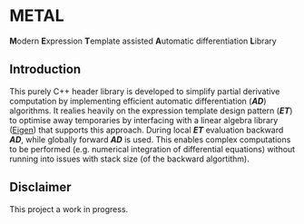 # METAL
**M**odern **E**xpression **T**emplate assisted **A**utomatic differentiation **L**ibrary

## Introduction

This purely C++ header library is developed to simplify partial derivative computation by implementing efficient automatic differentiation (**_AD_**) algorithms. It realies heavily on the expression template design pattern (**_ET_**) to optimise away temporaries by interfacing with a linear algebra library ([Eigen](http://eigen.tuxfamily.org/)) that supports this approach. During local **_ET_** evaluation backward **_AD_**, while globally forward **_AD_** is used. This enables complex computations to be performed (e.g. numerical integration of differential equations) without running into issues with stack size (of the backward algortithm).

## Disclaimer

This project a work in progress.
